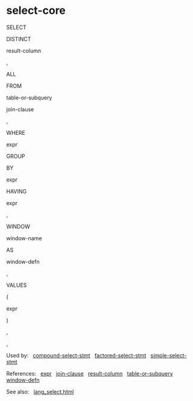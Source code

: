 # select\-core








SELECT



DISTINCT



result\-column

,







ALL






FROM



table\-or\-subquery

join\-clause

,

















WHERE



expr










GROUP



BY



expr



HAVING



expr

,


















WINDOW



window\-name



AS



window\-defn

,




















VALUES



(



expr



)






,

,









  


Used by:   [compound\-select\-stmt](./compound-select-stmt.html)   [factored\-select\-stmt](./factored-select-stmt.html)   [simple\-select\-stmt](./simple-select-stmt.html)  

References:   [expr](./expr.html)   [join\-clause](./join-clause.html)   [result\-column](./result-column.html)   [table\-or\-subquery](./table-or-subquery.html)   [window\-defn](./window-defn.html)  

See also:   [lang\_select.html](../lang_select.html)

